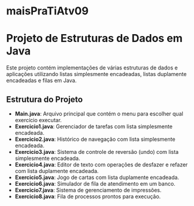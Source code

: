 # maisPraTiAtv09
# Projeto de Estruturas de Dados em Java 
Este projeto contém implementações de várias estruturas de dados e aplicações utilizando listas simplesmente encadeadas, listas duplamente encadeadas e filas em Java. 
## Estrutura do Projeto 
- **Main.java**: Arquivo principal que contém o menu para escolher qual exercício executar.
- **Exercicio1.java**: Gerenciador de tarefas com lista simplesmente encadeada.
- **Exercicio2.java**: Histórico de navegação com lista simplesmente encadeada.
- **Exercicio3.java**: Sistema de controle de reversão (undo) com lista simplesmente encadeada.
- **Exercicio4.java**: Editor de texto com operações de desfazer e refazer com lista duplamente encadeada.
- **Exercicio5.java**: Jogo de cartas com lista duplamente encadeada.
- **Exercicio6.java**: Simulador de fila de atendimento em um banco.
- **Exercicio7.java**: Sistema de gerenciamento de impressões.
- **Exercicio8.java**: Fila de processos prontos para execução.
